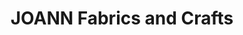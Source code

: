 ---
title: "JOANN Fabrics and Crafts"
url: /buffalo/joann-fabrics-and-crafts-transit-road/
shop: craft
---